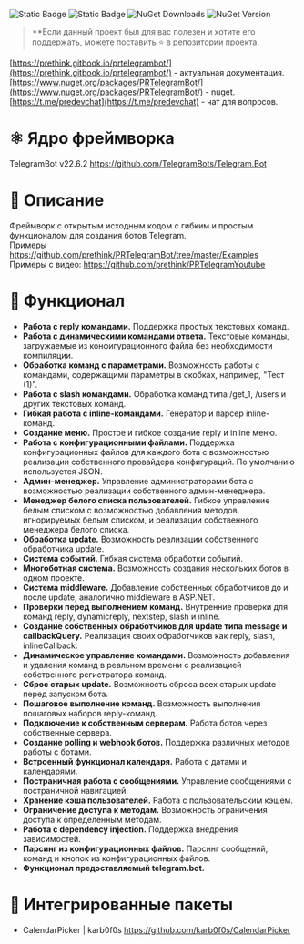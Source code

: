 ![Static Badge](https://img.shields.io/badge/version-v0.7.10-brightgreen) ![Static Badge](https://img.shields.io/badge/telegram.bot-22.6.2-blue)  ![NuGet Downloads](https://img.shields.io/nuget/dt/prtelegrambot) ![NuGet Version](https://img.shields.io/nuget/v/prtelegrambot)


> **Если данный проект был для вас полезен и хотите его поддержать, можете поставить ⭐ в репозитории проекта.

[https://prethink.gitbook.io/prtelegrambot/](https://prethink.gitbook.io/prtelegrambot/)  - актуальная документация.        
[https://www.nuget.org/packages/PRTelegramBot/](https://www.nuget.org/packages/PRTelegramBot/) - nuget.     
[https://t.me/predevchat](https://t.me/predevchat) - чат для вопросов.    

# ⚛️ Ядро фреймворка
TelegramBot v22.6.2 https://github.com/TelegramBots/Telegram.Bot

# 📰 Описание
Фреймворк с открытым исходным кодом с гибким и простым функционалом для создания ботов Telegram.     
Примеры https://github.com/prethink/PRTelegramBot/tree/master/Examples     
Примеры с видео: https://github.com/prethink/PRTelegramYoutube   

# 💎 Функционал

 - **Работа с reply командами.** Поддержка простых текстовых команд.   
 - **Работа с динамическими командами ответа.** Текстовые команды, загружаемые из конфигурационного файла без необходимости компиляции.        
 - **Обработка команд с параметрами.** Возможность работы с командами, содержащими параметры в скобках, например, "Тест (1)".        
 - **Работа с slash командами.** Обработка команд типа /get_1, /users и других текстовых команд.    
 - **Гибкая работа с inline-командами.** Генератор и парсер inline-команд.    
 - **Создание меню.** Простое и гибкое создание reply и inline меню.    
 - **Работа с конфигурационными файлами.** Поддержка конфигурационных файлов для каждого бота с возможностью реализации собственного провайдера конфигураций. По умолчанию используется JSON.    
 - **Админ-менеджер.** Управление администраторами бота с возможностью реализации собственного админ-менеджера.    
 - **Менеджер белого списка пользователей.** Гибкое управление белым списком с возможностью добавления методов, игнорируемых белым списком, и реализации собственного менеджера белого списка.    
 - **Обработка update.** Возможность реализации собственного обработчика update.    
 - **Система событий.** Гибкая система обработки событий.    
 - **Многоботная система.** Возможность создания нескольких ботов в одном проекте.    
 - **Система middleware.** Добавление собственных обработчиков до и после update, аналогично middleware в ASP.NET.    
 - **Проверки перед выполнением команд.** Внутренние проверки для команд reply, dynamicreply, nextstep, slash и inline.
 - **Создание собственных обработчиков для update типа message и callbackQuery.** Реализация своих обработчиков как reply, slash, inlineCallback.
 - **Динамическое управление командами.** Возможность добавления и удаления команд в реальном времени с реализацией собственного регистратора команд.    
 - **Сброс старых update.** Возможность сброса всех старых update перед запуском бота.    
 - **Пошаговое выполнение команд.** Возможность выполнения пошаговых наборов reply-команд.    
 - **Подключение к собственным серверам.** Работа ботов через собственные сервера.    
 - **Создание polling и webhook ботов.** Поддержка различных методов работы с ботами.    
 - **Встроенный функционал календаря.** Работа с датами и календарями.    
 - **Постраничная работа с сообщениями.** Управление сообщениями с постраничной навигацией.    
 - **Хранение кэша пользователей.** Работа с пользовательским кэшем.    
 - **Ограничение доступа к методам.** Возможность ограничения доступа к определенным методам.    
 - **Работа с dependency injection.** Поддержка внедрения зависимостей.    
 - **Парсинг из конфигурационных файлов.** Парсинг сообщений, команд и кнопок из конфигурационных файлов.    
 - **Функционал предоставляемый telegram.bot.**    

# 🧱 Интегрированные пакеты
 - CalendarPicker | karb0f0s   https://github.com/karb0f0s/CalendarPicker     